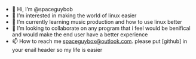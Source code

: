 - 👋 Hi, I’m @spaceguybob
- 👀 I’m interested in making the world of linux easier
- 🌱 I’m currently learning music production and how to use linux better
- 💞️ I’m looking to collaborate on any program that i feel would be benifical and would make the end user have a better experience
- 📫 How to reach me spaceguybox@outlook.com. please put [github] in your enail header so my life is easier
